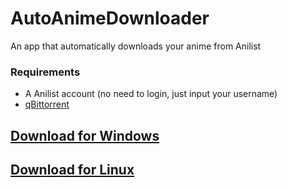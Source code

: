 # AutoAnimeDownloader

An app that automatically downloads your anime from Anilist

### Requirements
- A Anilist account (no need to login, just input your username)
- [qBittorrent](https://www.qbittorrent.org/)

## [Download for Windows](https://github.com/icarosuper/AutoAnimeDownloader/releases/latest/download/AutoAnimeDownloader.exe)
## [Download for Linux](https://github.com/icarosuper/AutoAnimeDownloader/releases/latest/download/AutoAnimeDownloader.tar.xz)
